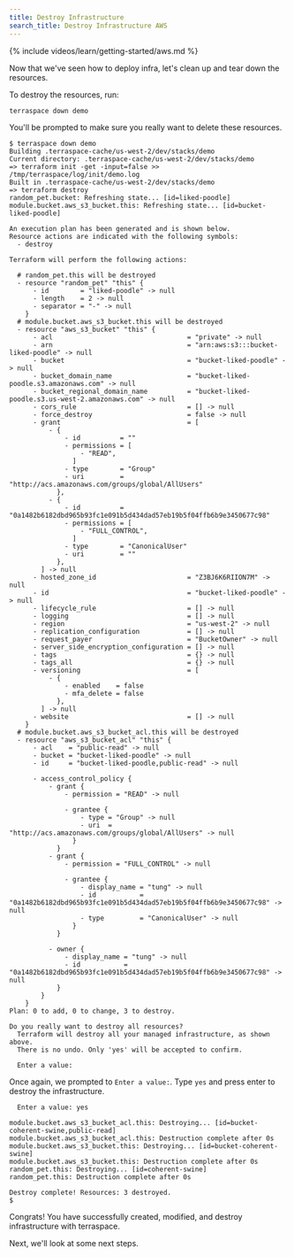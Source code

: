 ```yaml
---
title: Destroy Infrastructure
search_title: Destroy Infrastructure AWS
---
```


{% include videos/learn/getting-started/aws.md %}

Now that we've seen how to deploy infra, let's clean up and tear down the resources.

To destroy the resources, run:

    terraspace down demo

You'll be prompted to make sure you really want to delete these resources.

    $ terraspace down demo
    Building .terraspace-cache/us-west-2/dev/stacks/demo
    Current directory: .terraspace-cache/us-west-2/dev/stacks/demo
    => terraform init -get -input=false >> /tmp/terraspace/log/init/demo.log
    Built in .terraspace-cache/us-west-2/dev/stacks/demo
    => terraform destroy
    random_pet.bucket: Refreshing state... [id=liked-poodle]
    module.bucket.aws_s3_bucket.this: Refreshing state... [id=bucket-liked-poodle]

    An execution plan has been generated and is shown below.
    Resource actions are indicated with the following symbols:
      - destroy

    Terraform will perform the following actions:

      # random_pet.this will be destroyed
      - resource "random_pet" "this" {
          - id        = "liked-poodle" -> null
          - length    = 2 -> null
          - separator = "-" -> null
        }
      # module.bucket.aws_s3_bucket.this will be destroyed
      - resource "aws_s3_bucket" "this" {
          - acl                                  = "private" -> null
          - arn                                  = "arn:aws:s3:::bucket-liked-poodle" -> null
          - bucket                               = "bucket-liked-poodle" -> null
          - bucket_domain_name                   = "bucket-liked-poodle.s3.amazonaws.com" -> null
          - bucket_regional_domain_name          = "bucket-liked-poodle.s3.us-west-2.amazonaws.com" -> null
          - cors_rule                            = [] -> null
          - force_destroy                        = false -> null
          - grant                                = [
              - {
                  - id          = ""
                  - permissions = [
                      - "READ",
                    ]
                  - type        = "Group"
                  - uri         = "http://acs.amazonaws.com/groups/global/AllUsers"
                },
              - {
                  - id          = "0a1482b6182dbd965b93fc1e091b5d434dad57eb19b5f04ffb6b9e3450677c98"
                  - permissions = [
                      - "FULL_CONTROL",
                    ]
                  - type        = "CanonicalUser"
                  - uri         = ""
                },
            ] -> null
          - hosted_zone_id                       = "Z3BJ6K6RIION7M" -> null
          - id                                   = "bucket-liked-poodle" -> null
          - lifecycle_rule                       = [] -> null
          - logging                              = [] -> null
          - region                               = "us-west-2" -> null
          - replication_configuration            = [] -> null
          - request_payer                        = "BucketOwner" -> null
          - server_side_encryption_configuration = [] -> null
          - tags                                 = {} -> null
          - tags_all                             = {} -> null
          - versioning                           = [
              - {
                  - enabled    = false
                  - mfa_delete = false
                },
            ] -> null
          - website                              = [] -> null
        }
      # module.bucket.aws_s3_bucket_acl.this will be destroyed
      - resource "aws_s3_bucket_acl" "this" {
          - acl    = "public-read" -> null
          - bucket = "bucket-liked-poodle" -> null
          - id     = "bucket-liked-poodle,public-read" -> null

          - access_control_policy {
              - grant {
                  - permission = "READ" -> null

                  - grantee {
                      - type = "Group" -> null
                      - uri  = "http://acs.amazonaws.com/groups/global/AllUsers" -> null
                    }
                }
              - grant {
                  - permission = "FULL_CONTROL" -> null

                  - grantee {
                      - display_name = "tung" -> null
                      - id           = "0a1482b6182dbd965b93fc1e091b5d434dad57eb19b5f04ffb6b9e3450677c98" -> null
                      - type         = "CanonicalUser" -> null
                    }
                }

              - owner {
                  - display_name = "tung" -> null
                  - id           = "0a1482b6182dbd965b93fc1e091b5d434dad57eb19b5f04ffb6b9e3450677c98" -> null
                }
            }
        }
    Plan: 0 to add, 0 to change, 3 to destroy.

    Do you really want to destroy all resources?
      Terraform will destroy all your managed infrastructure, as shown above.
      There is no undo. Only 'yes' will be accepted to confirm.

      Enter a value:

Once again, we prompted to `Enter a value:`. Type `yes` and press enter to destroy the infrastructure.

      Enter a value: yes

    module.bucket.aws_s3_bucket_acl.this: Destroying... [id=bucket-coherent-swine,public-read]
    module.bucket.aws_s3_bucket_acl.this: Destruction complete after 0s
    module.bucket.aws_s3_bucket.this: Destroying... [id=bucket-coherent-swine]
    module.bucket.aws_s3_bucket.this: Destruction complete after 0s
    random_pet.this: Destroying... [id=coherent-swine]
    random_pet.this: Destruction complete after 0s

    Destroy complete! Resources: 3 destroyed.
    $

Congrats! You have successfully created, modified, and destroy infrastructure with terraspace.

Next, we'll look at some next steps.
